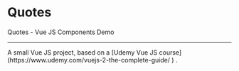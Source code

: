 # Quotes
Quotes - Vue JS Components Demo
<hr>
A small Vue JS project, based on a [Udemy Vue JS course](https://www.udemy.com/vuejs-2-the-complete-guide/ ) .


